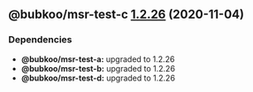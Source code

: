 ## @bubkoo/msr-test-c [1.2.26](https://github.com/bubkoo/monorepo-semantic-release/compare/monorepo-semantic-release-test-c@v1.2.25...monorepo-semantic-release-test-c@v1.2.26) (2020-11-04)





### Dependencies

* **@bubkoo/msr-test-a:** upgraded to 1.2.26
* **@bubkoo/msr-test-b:** upgraded to 1.2.26
* **@bubkoo/msr-test-d:** upgraded to 1.2.26
